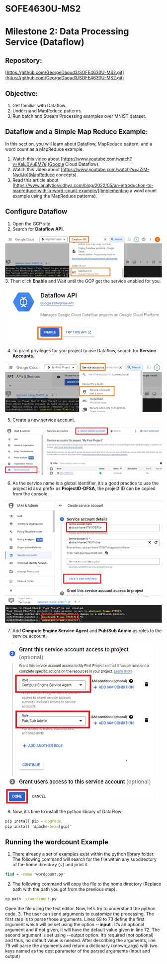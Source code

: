 # SOFE4630U-MS2
# Milestone 2: Data Processing Service (Dataflow)

##  Repository: 
[https://github.com/GeorgeDaoud3/SOFE4630U-MS2.git](https://github.com/GeorgeDaoud3/SOFE4630U-MS2.git)

## Objective:
1. Get familiar with Dataflow.
2. Understand MapReduce patterns.
3. Run batch and Stream Processing examples over MNIST dataset.

## Dataflow and a Simple Map Reduce Example:
In this section, you will learn about Dataflow, MapReduce pattern, and a word count as a MapReduce example. 
1. Watch this video about [https://www.youtube.com/watch?v=KalJ0VuEM7s](Google Cloud Dataflow).
2. Watch this video about [https://www.youtube.com/watch?v=JZiM-NsdiJo](MapReduce concepts).
3. Read this article about [https://www.analyticsvidhya.com/blog/2022/05/an-introduction-to-mapreduce-with-a-word-count-example/](implementing a word count example using the MapReduce patterns).

## Configure Dataflow
1. Open the GCP site.
2. Search for **Dataflow API**.

  ![](images/df1.jpg)
3. Then click **Enable** and Wait until the GCP get the service enabled for you.
  
  ![](images/df2.jpg)

4. To grant privileges for you project to use Dataflow, search for **Service Accounts**.
  
  ![](images/df3.jpg)

5. Create a new service account.

  ![](images/df4.jpg)

6. As the service name is a global identifier, it’s a good practice to use the project id as a prefix as **ProjectID-DFSA**, the project ID can be copied from the console.

  ![](images/df5.jpg)

7. Add **Compute Engine Service Agent**  and **Pub/Sub Admin** as roles to the service account.
  
  ![](images/df6.jpg)
  
8. Now, it’s time to install the python library of DataFlow
  ``` cmd
pip install pip --upgrade
pip install 'apache-beam[gcp]'
  ```

## Running the wordcount Example
1.	There already a set of examples exist within the python library folder. The following command will search for the file within any subdirectory of the home directory (~) and print it.
  ``` cmd
find ~ -name 'wordcount.py'
  ```
  
2.	The following command will copy the file to the home directory (Replace path with the path you got from the previous step).
  ``` cmd
cp path  ~/wordcount.py
  ```
  Open the file using the text editor. Now, let’s try to understand the python code.
3.	The user can send arguments to customize the processing. The first step is to parse those arguments. Lines 69 to 73 define the first argument which will be set using the option **--input** . It’s an optional argument and if not given, it will have the default value given in line 72. The second argument is set using --output option. It’s required (not optional) and thus, no default value is needed. After describing the arguments, line 79 will parse the arguments and return a dictionary (known_args) with two keys named as the dest parameter of the parsed arguments (input and output)   


